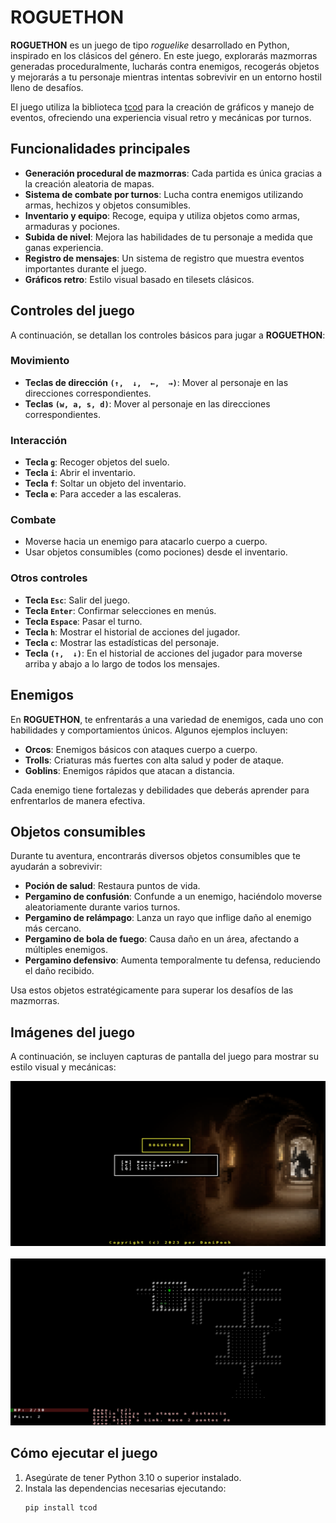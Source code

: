 # ROGUETHON

**ROGUETHON** es un juego de tipo *roguelike* desarrollado en Python, inspirado en los clásicos del género. En este juego, explorarás mazmorras generadas proceduralmente, lucharás contra enemigos, recogerás objetos y mejorarás a tu personaje mientras intentas sobrevivir en un entorno hostil lleno de desafíos.

El juego utiliza la biblioteca [tcod](https://python-tcod.readthedocs.io/) para la creación de gráficos y manejo de eventos, ofreciendo una experiencia visual retro y mecánicas por turnos.

## Funcionalidades principales

- **Generación procedural de mazmorras**: Cada partida es única gracias a la creación aleatoria de mapas.
- **Sistema de combate por turnos**: Lucha contra enemigos utilizando armas, hechizos y objetos consumibles.
- **Inventario y equipo**: Recoge, equipa y utiliza objetos como armas, armaduras y pociones.
- **Subida de nivel**: Mejora las habilidades de tu personaje a medida que ganas experiencia.
- **Registro de mensajes**: Un sistema de registro que muestra eventos importantes durante el juego.
- **Gráficos retro**: Estilo visual basado en tilesets clásicos.

## Controles del juego

A continuación, se detallan los controles básicos para jugar a **ROGUETHON**:

### Movimiento
- **Teclas de dirección `(↑,  ↓,  ←,  →)`**: Mover al personaje en las direcciones correspondientes.
- **Teclas `(w, a, s, d)`**: Mover al personaje en las direcciones correspondientes.

### Interacción
- **Tecla `g`**: Recoger objetos del suelo.
- **Tecla `i`**: Abrir el inventario.
- **Tecla `f`**: Soltar un objeto del inventario.
- **Tecla `e`**: Para acceder a las escaleras.

### Combate
- Moverse hacia un enemigo para atacarlo cuerpo a cuerpo.
- Usar objetos consumibles (como pociones) desde el inventario.

### Otros controles
- **Tecla `Esc`**: Salir del juego.
- **Tecla `Enter`**: Confirmar selecciones en menús.
- **Tecla `Espace`**: Pasar el turno.
- **Tecla `h`**: Mostrar el historial de acciones del jugador.
- **Tecla `c`**: Mostrar las estadísticas del personaje.
- **Tecla `(↑,  ↓)`**: En el historial de acciones del jugador para moverse arriba y abajo a lo largo de todos los mensajes.

## Enemigos

En **ROGUETHON**, te enfrentarás a una variedad de enemigos, cada uno con habilidades y comportamientos únicos. Algunos ejemplos incluyen:

- **Orcos**: Enemigos básicos con ataques cuerpo a cuerpo.
- **Trolls**: Criaturas más fuertes con alta salud y poder de ataque.
- **Goblins**: Enemigos rápidos que atacan a distancia.

Cada enemigo tiene fortalezas y debilidades que deberás aprender para enfrentarlos de manera efectiva.

## Objetos consumibles

Durante tu aventura, encontrarás diversos objetos consumibles que te ayudarán a sobrevivir:

- **Poción de salud**: Restaura puntos de vida.
- **Pergamino de confusión**: Confunde a un enemigo, haciéndolo moverse aleatoriamente durante varios turnos.
- **Pergamino de relámpago**: Lanza un rayo que inflige daño al enemigo más cercano.
- **Pergamino de bola de fuego**: Causa daño en un área, afectando a múltiples enemigos.
- **Pergamino defensivo**: Aumenta temporalmente tu defensa, reduciendo el daño recibido.

Usa estos objetos estratégicamente para superar los desafíos de las mazmorras.

## Imágenes del juego

A continuación, se incluyen capturas de pantalla del juego para mostrar su estilo visual y mecánicas:

![Captura de pantalla 1](https://github.com/DaniPooh777/ROGUETHON/blob/main/Imagen%20juego%202.png?raw=true)
<br/><br/>
![Captura de pantalla 2](https://github.com/DaniPooh777/ROGUETHON/blob/main/Imagen%20juego.png?raw=true)

## Cómo ejecutar el juego

1. Asegúrate de tener Python 3.10 o superior instalado.
2. Instala las dependencias necesarias ejecutando:
   ```bash
   pip install tcod
   ```
